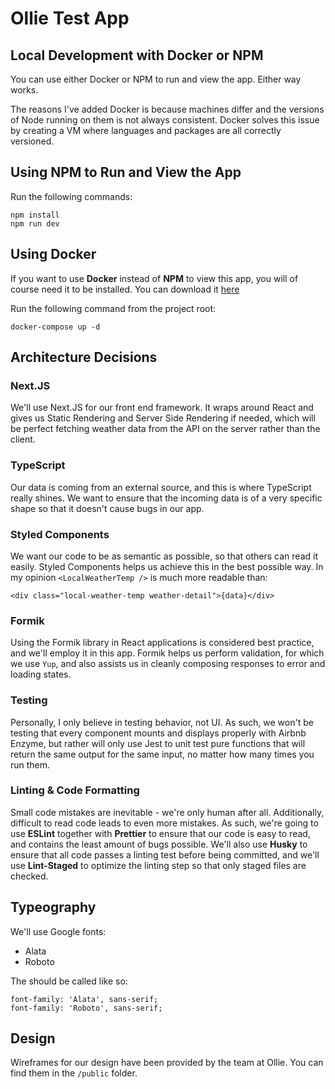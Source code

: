 # Ollie Test App

## Local Development with Docker or NPM

You can use either Docker or NPM to run and view the app. Either way works.

The reasons I've added Docker is because machines differ and the versions of Node running on them is not always consistent. Docker solves this issue by creating a VM where languages and packages are all correctly versioned.

## Using NPM to Run and View the App

Run the following commands:

    npm install
    npm run dev

## Using Docker

If you want to use **Docker** instead of **NPM** to view this app, you will of course need it to be installed. You can download it [here](https://www.docker.com/get-started)

Run the following command from the project root:

    docker-compose up -d

## Architecture Decisions

### Next.JS

We'll use Next.JS for our front end framework. It wraps around React and gives us Static Rendering and Server Side Rendering if needed, which will be perfect fetching weather data from the API on the server rather than the client.

### TypeScript

Our data is coming from an external source, and this is where TypeScript really shines. We want to ensure that the incoming data is of a very specific shape so that it doesn't cause bugs in our app.

### Styled Components

We want our code to be as semantic as possible, so that others can read it easily. Styled Components helps us achieve this in the best possible way. In my opinion `<LocalWeatherTemp />` is much more readable than:

    <div class="local-weather-temp weather-detail">{data}</div>

### Formik

Using the Formik library in React applications is considered best practice, and we'll employ it in this app. Formik helps us perform validation, for which we use `Yup`, and also assists us in cleanly composing responses to error and loading states.

### Testing

Personally, I only believe in testing behavior, not UI. As such, we won't be testing that every component mounts and displays properly with Airbnb Enzyme, but rather will only use Jest to unit test pure functions that will return the same output for the same input, no matter how many times you run them.

### Linting & Code Formatting

Small code mistakes are inevitable - we're only human after all. Additionally, difficult to read code leads to even more mistakes. As such, we're going to use **ESLint** together with **Prettier** to ensure that our code is easy to read, and contains the least amount of bugs possible. We'll also use **Husky** to ensure that all code passes a linting test before being committed, and we'll use **Lint-Staged** to optimize the linting step so that only staged files are checked.

## Typeography

We'll use Google fonts:

-   Alata
-   Roboto

The should be called like so:

    font-family: 'Alata', sans-serif;
    font-family: 'Roboto', sans-serif;

## Design

Wireframes for our design have been provided by the team at Ollie. You can find them in the `/public` folder.
